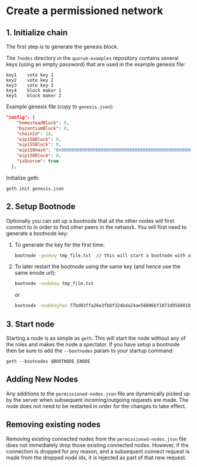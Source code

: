 # Create a permissioned network

## 1. Initialize chain

The first step is to generate the genesis block.

The `7nodes` directory in the `quorum-examples` repository contains several keys (using an empty password)
that are used in the example genesis file:

```
key1    vote key 1
key2    vote key 2
key3    vote key 3
key4    block maker 1
key5    block maker 2
```

Example genesis file (copy to `genesis.json`):
``` json
"config": {
    "homesteadBlock": 0,
    "byzantiumBlock": 0,
    "chainId": 10,
    "eip150Block": 0,
    "eip155Block": 0,
    "eip150Hash": "0x0000000000000000000000000000000000000000000000000000000000000000",
    "eip158Block": 0,
    "isQuorum": true
  },
```

Initialize geth:

```
geth init genesis.json
```

## 2. Setup Bootnode
Optionally you can set up a bootnode that all the other nodes will first connect to in order to find
other peers in the network. You will first need to generate a bootnode key:

1. To generate the key for the first time:

    ``` bash
    bootnode -genkey tmp_file.txt  // this will start a bootnode with an enode address and generate a key inside a “tmp_file.txt” file`
    ```

2. To later restart the bootnode using the same key (and hence use the same enode url):

    ``` bash
    bootnode -nodekey tmp_file.txt
    ```

    or

    ``` bash
    bootnode -nodekeyhex 77bd02ffa26e3fb8f324bda24ae588066f1873d95680104de5bc2db9e7b2e510 // Key from tmp_file.txt
    ```

## 3. Start node

Starting a node is as simple as `geth`. This will start the node without any of the roles and makes the
node a spectator. If you have setup a bootnode then be sure to add the `--bootnodes` param to your startup command:

`geth --bootnodes $BOOTNODE_ENODE`

## Adding New Nodes

Any additions to the `permissioned-nodes.json` file are dynamically picked up by the server when
subsequent incoming/outgoing requests are made. The node does not need to be restarted in order for the changes to take effect.

## Removing existing nodes

Removing existing connected nodes from the `permissioned-nodes.json` file does not immediately drop those
existing connected nodes. However, if the connection is dropped for any reason, and a subsequent connect
request is made from the dropped node ids, it is rejected as part of that new request.
